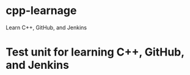 # cpp-learnage
Learn C++, GitHub, and Jenkins



<h1>Test unit for learning C++, GitHub, and Jenkins</h1>
